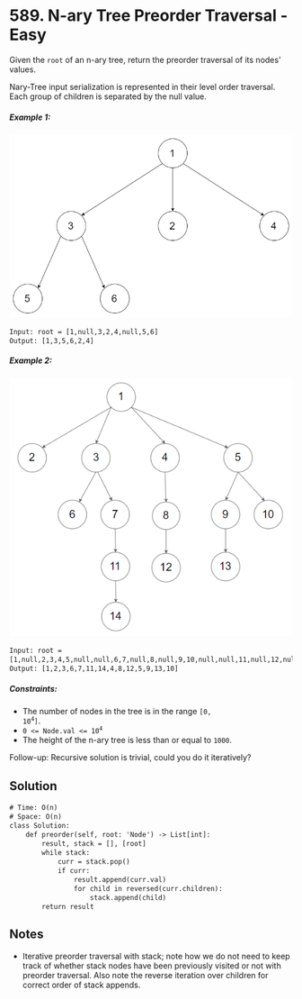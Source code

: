 # 589. N-ary Tree Preorder Traversal - Easy

Given the `root` of an n-ary tree, return the preorder traversal of its nodes' values.

Nary-Tree input serialization is represented in their level order traversal. Each group of children is separated by the null value.

##### Example 1:

![](../assets/589-tree-1.png)

```
Input: root = [1,null,3,2,4,null,5,6]
Output: [1,3,5,6,2,4]
```

##### Example 2:

![](../assets/589-tree-2.png)

```
Input: root = [1,null,2,3,4,5,null,null,6,7,null,8,null,9,10,null,null,11,null,12,null,13,null,null,14]
Output: [1,2,3,6,7,11,14,4,8,12,5,9,13,10]
```

##### Constraints:

- The number of nodes in the tree is in the range <code>[0, 10<sup>4</sup>]</code>.
- <code>0 <= Node.val <= 10<sup>4</sup></code>
- The height of the n-ary tree is less than or equal to `1000`.

Follow-up: Recursive solution is trivial, could you do it iteratively?

## Solution

```
# Time: O(n)
# Space: O(n)
class Solution:
    def preorder(self, root: 'Node') -> List[int]:
        result, stack = [], [root]
        while stack:
            curr = stack.pop()
            if curr:
                result.append(curr.val)
                for child in reversed(curr.children):
                    stack.append(child)
        return result
```

## Notes
- Iterative preorder traversal with stack; note how we do not need to keep track of whether stack nodes have been previously visited or not with preorder traversal. Also note the reverse iteration over children for correct order of stack appends.